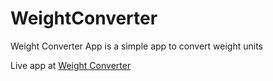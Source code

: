 # WeightConverter
Weight Converter App is a simple app to convert weight units

Live app at <a href="https://showbright1.github.io/WeightConverter/" target="_blank">Weight Converter</a>